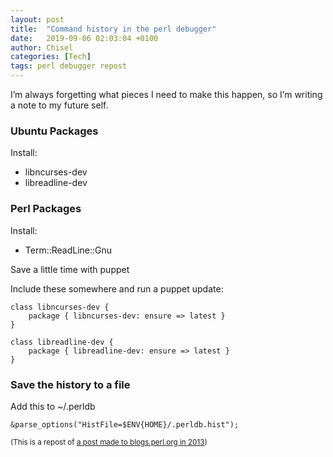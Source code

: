 ```yaml
---
layout: post
title:  "Command history in the perl debugger"
date:   2019-09-06 02:03:04 +0100
author: Chisel
categories: [Tech]
tags: perl debugger repost
---
```

I’m always forgetting what pieces I need to make this happen, so I’m writing a note to my future self.

### Ubuntu Packages

Install:

* libncurses-dev
* libreadline-dev

### Perl Packages

Install:

* Term::ReadLine::Gnu

Save a little time with puppet

Include these somewhere and run a puppet update:

```
class libncurses-dev {
    package { libncurses-dev: ensure => latest }
}

class libreadline-dev {
    package { libreadline-dev: ensure => latest }
}
```


### Save the history to a file
Add this to ~/.perldb

```
&parse_options("HistFile=$ENV{HOME}/.perldb.hist");
```

<small>(This is a repost of [a post made to blogs.perl.org in 2013][post-2013])</small>

[post-2013]: http://blogs.perl.org/users/chisel/2013/01/command-history-in-the-perl-debugger.html
